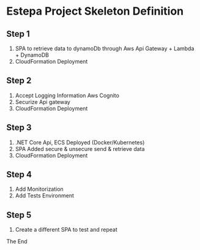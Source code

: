 # Estepa Project Skeleton Definition

## Step 1
1. SPA to retrieve data to dynamoDb through Aws Api Gateway + Lambda + DynamoDB
1. CloudFormation Deployment

## Step 2
1. Accept Logging Information Aws Cognito
1. Securize Api gateway
1. CloudFormation Deployment

## Step 3
1. .NET Core Api, ECS Deployed (Docker/Kubernetes) 
1. SPA Added secure & unsecure send & retrieve data
1. CloudFormation Deployment

## Step 4 
1. Add Monitorization
1. Add Tests Environment

## Step 5
1. Create a different SPA to test and repeat




The End




